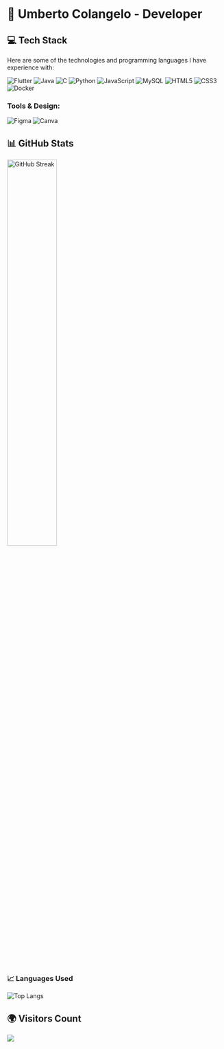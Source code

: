 # 🌟 Umberto Colangelo - Developer 

## 💻 Tech Stack
Here are some of the technologies and programming languages I have experience with:

![Flutter](https://img.shields.io/badge/flutter-%2302569B.svg?style=for-the-badge&logo=flutter&logoColor=white)
![Java](https://img.shields.io/badge/java-%23ED8B00.svg?style=for-the-badge&logo=java&logoColor=white)
![C](https://img.shields.io/badge/c-%2300599C.svg?style=for-the-badge&logo=c&logoColor=white)
![Python](https://img.shields.io/badge/python-3670A0?style=for-the-badge&logo=python&logoColor=ffdd54)
![JavaScript](https://img.shields.io/badge/javascript-%23323330.svg?style=for-the-badge&logo=javascript&logoColor=%23F7DF1E)
![MySQL](https://img.shields.io/badge/mysql-%2300f.svg?style=for-the-badge&logo=mysql&logoColor=white)
![HTML5](https://img.shields.io/badge/html5-%23E34F26.svg?style=for-the-badge&logo=html5&logoColor=white)
![CSS3](https://img.shields.io/badge/css3-%231572B6.svg?style=for-the-badge&logo=css3&logoColor=white)
![Docker](https://img.shields.io/badge/docker-%230db7ed.svg?style=for-the-badge&logo=docker&logoColor=white)

### Tools & Design:
![Figma](https://img.shields.io/badge/figma-%23F24E1E.svg?style=for-the-badge&logo=figma&logoColor=white)
![Canva](https://img.shields.io/badge/Canva-%2300C4CC.svg?style=for-the-badge&logo=Canva&logoColor=white)

## 📊 GitHub Stats
<img src="https://github-readme-streak-stats.herokuapp.com/?user=umbertocolangelo&theme=dark&hide_border=false" alt="GitHub Streak" width="48%"/>

### 📈 Languages Used
![Top Langs](https://github-readme-stats.vercel.app/api/top-langs/?username=umbertocolangelo&theme=dark&hide_border=false&layout=compact)

## 🌍 Visitors Count
[![](https://visitcount.itsvg.in/api?id=umbertocolangelo&icon=0&color=0)](https://visitcount.itsvg.in)
